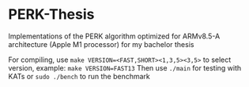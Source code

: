 # PERK-Thesis
Implementations of the PERK algorithm optimized for ARMv8.5-A architecture (Apple M1 processor) for my bachelor thesis

For compiling, use `make VERSION=<FAST,SHORT><1,3,5><3,5>` to select version, example: `make VERSION=FAST13`
Then use `./main` for testing with KATs or `sudo ./bench` to run the benchmark
